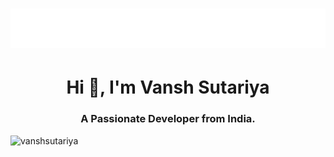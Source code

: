 <h1 align="center">
  <img src="https://raw.githubusercontent.com/VanshSutariya/VanshSutariya/master/name.svg" alt="Vansh Sutariya" />
</h1>
<h1 align="center">Hi 👋,  I'm Vansh Sutariya</h1>
<h3 align="center">A Passionate Developer from India.</h3>

<p align="left"> <img src="https://komarev.com/ghpvc/?username=VanshSutariya&label=Profile%20views&color=0e75b6&style=flat" width="145px" alt="vanshsutariya" /> </p>
